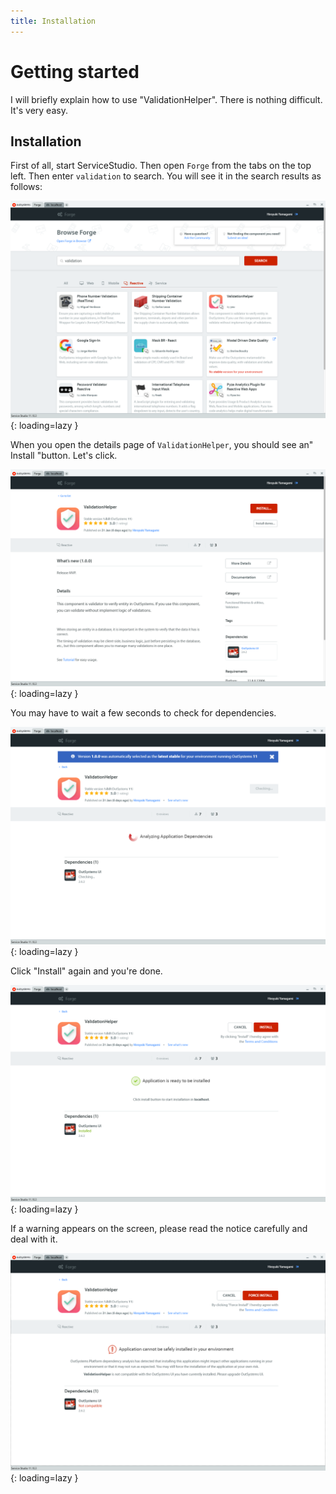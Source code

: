 ```yaml
---
title: Installation
---
```


# Getting started

I will briefly explain how to use "ValidationHelper". There is nothing difficult. It's very easy.

## Installation

First of all, start ServiceStudio. Then open `Forge` from the tabs on the top left. Then enter `validation` to search. You will see it in the search results as follows:

![](../img/Getting-started/1.png){: loading=lazy }

When you open the details page of `ValidationHelper`, you should see an" Install "button. Let's click.

![](../img/Getting-started/2.png){: loading=lazy }

You may have to wait a few seconds to check for dependencies.

![](../img/Getting-started/3.png){: loading=lazy }

Click "Install" again and you're done.

![](../img/Getting-started/4.png){: loading=lazy }

If a warning appears on the screen, please read the notice carefully and deal with it.

![](../img/Getting-started/5.png){: loading=lazy }
